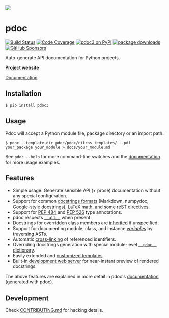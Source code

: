 [![](https://i.imgur.com/kQOtbBk.png)](https://pdoc3.github.io/pdoc/)

pdoc
====
[![Build Status](https://img.shields.io/github/actions/workflow/status/pdoc3/pdoc/ci.yml?branch=master&style=for-the-badge)](https://github.com/pdoc3/pdoc/actions)
[![Code Coverage](https://img.shields.io/codecov/c/gh/pdoc3/pdoc.svg?style=for-the-badge)](https://codecov.io/gh/pdoc3/pdoc)
[![pdoc3 on PyPI](https://img.shields.io/pypi/v/pdoc3.svg?color=blue&style=for-the-badge)](https://pypi.org/project/pdoc3)
[![package downloads](https://img.shields.io/pypi/dm/pdoc3.svg?color=skyblue&style=for-the-badge)](https://pypi.org/project/pdoc3)
[![GitHub Sponsors](https://img.shields.io/github/sponsors/kernc?color=pink&style=for-the-badge)](https://github.com/sponsors/kernc)

Auto-generate API documentation for Python projects.

[**Project website**](https://pdoc3.github.io/pdoc/)

[Documentation]

[Documentation]: https://pdoc3.github.io/pdoc/doc/pdoc/


Installation
------------

    $ pip install pdoc3


Usage
-----
Pdoc will accept a Python module file, package directory or an import path.

    $ pdoc --template-dir pdoc/pdoc/citros_templates/ --pdf your_package.your_module > docs/your_module.md

See `pdoc --help` for more command-line switches and the [documentation]
for more usage examples.

Features
--------
* Simple usage. Generate sensible API (+ prose) documentation without any
  special configuration.
* Support for common [docstrings formats] (Markdown, numpydoc, Google-style docstrings),
  LaTeX math, and some [reST directives].
* Support for [PEP 484] and [PEP 526] type annotations.
* pdoc respects [`__all__`] when present.
* Docstrings for overridden class members are [inherited] if unspecified.
* Support for documenting module, class, and instance [_variables_] by traversing ASTs.
* Automatic [cross-linking] of referenced identifiers.
* Overriding docstrings generation with special module-level [`__pdoc__` dictionary].
* Easily extended and [customized templates].
* Built-in [development web server] for near-instant preview of rendered docstrings.

The above features are explained in more detail in pdoc's [documentation]
(generated with pdoc).

[docstrings formats]: https://pdoc3.github.io/pdoc/doc/pdoc/#supported-docstring-formats
[reST directives]: https://pdoc3.github.io/pdoc/doc/pdoc/#supported-rest-directives
[PEP 484]: https://www.python.org/dev/peps/pep-0484/
[PEP 526]: https://www.python.org/dev/peps/pep-0526/
[`__all__`]: https://pdoc3.github.io/pdoc/doc/pdoc/#what-objects-are-documented
[inherited]: https://pdoc3.github.io/pdoc/doc/pdoc/#docstrings-inheritance
[_variables_]: https://pdoc3.github.io/pdoc/doc/pdoc/#docstrings-for-variables
[cross-linking]: https://pdoc3.github.io/pdoc/doc/pdoc/#linking-to-other-identifiers
[`__pdoc__` dictionary]: https://pdoc3.github.io/pdoc/doc/pdoc/#overriding-docstrings-with-__pdoc__
[customized templates]: https://pdoc3.github.io/pdoc/doc/pdoc/#custom-templates
[development web server]: https://pdoc3.github.io/pdoc/doc/pdoc/#command-line-interface


Development
-----------
Check [CONTRIBUTING.md](CONTRIBUTING.md) for hacking details.
